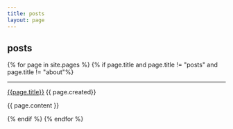 ```yaml
---
title: posts
layout: page
---
```

## posts

{% for page in site.pages %}
{% if page.title and page.title != "posts" and page.title != "about"%}


---

[{{page.title}}]({{page.url}})  {{ page.created}}

{{ page.content }}


{% endif %}
{% endfor %}
